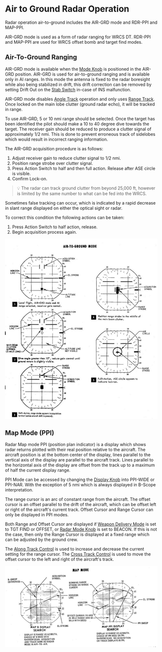 # Air to Ground Radar Operation

Radar operation air-to-ground includes the AIR-GRD mode and RDR-PPI and MAP-PPI.

AIR-GRD mode is used as a form of radar ranging for WRCS DT. RDR-PPI and MAP-PPI
are used for WRCS offset bomb and target find modes.

## Air-To-Ground Ranging

AIR-GRD mode is available when the [Mode Knob](interface.md#radar-modes-mode) is
positioned in the AIR-GRD position. AIR-GRD is used for air-to-ground ranging
and is available only in AI ranges. In this mode the antenna is fixed to the
radar boresight while also being stabilized in drift, this drift correction can
be removed by setting Drift Out on the [Stab Switch](interface.md#stab-switch)
in-case of INS malfunction.

AIR-GRD mode disables [Angle Track](interface.md#angle-track) operation and only
uses [Range Track](interface.md#range-track). Once locked on the main lobe
clutter (ground radar echo), it will be tracked in range.

To use AIR-GRD, 5 or 10 nmi range should be selected. Once the target has been
identified the pilot should make a 10 to 40 degree dive towards the target. The
receiver gain should be reduced to produce a clutter signal of approximately 1/2
nmi. This is done to prevent erroneous track of sidelobes which would result in
incorrect ranging information.

The AIR-GRD acquisition procedure is as follows:

1. Adjust receiver gain to reduce clutter signal to 1/2 nmi.
2. Position range strobe over clutter signal.
3. Press Action Switch to half and then full action. Release after ASE circle is
   visible.
4. Confirm Lock-on.

> 💡 The radar can track ground clutter from beyond 25,000 ft, however is
> limited by the same number to what can be fed into the WRCS.

Sometimes false tracking can occur, which is indicated by a rapid decrease in
slant range displayed on either the optical sight or radar.

To correct this condition the following actions can be taken:

1. Press Action Switch to half action, release.
2. Begin acquisition process again.

![manual_radar_air_to_ground_mode](../../img/manual_radar_air_to_ground_mode.jpg)

## Map Mode (PPI)

Radar Map mode PPI (position plan indicator) is a display which shows radar
returns plotted with their real position relative to the aircraft. The aircraft
position is at the bottom center of the display, lines parallel to the vertical
axis of the display are parallel to the aircraft track. Lines parallel to the
horizontal axis of the display are offset from the track up to a maximum of half
the current display range.

PPI Mode can be accessed by changing the
[Display Knob](interface.md#display-knob) into PPI-WIDE or PPI-NAR. With the
exception of 5 nmi which is always displayed in B-Scope interpretation.

The range cursor is an arc of constant range from the aircraft. The offset
cursor is an offset parallel to the drift of the aircraft, which can be offset
left or right of the aircraft's current track. Offset Cursor and Range Cursor
can only be displayed in PPI modes.

Both Range and Offset Cursor are displayed if
[Weapon Delivery Mode](../../systems/weapon_systems/multiple_weapons_system.md#mode-selection---delivery-mode-knob)
is set to TGT FIND or OFFSET, or
[Radar Mode Knob](interface.md#radar-modes-mode) is set to BEACON. If this is
not the case, then only the Range Cursor is displayed at a fixed range which can
be adjusted by the ground crew.

The
[Along Track Control](../../cockpit/wso/right_console/center_section.md#along-track-wheel)
is used to increase and decrease the current setting for the range cursor. The
[Cross Track Control](../../cockpit/wso/right_console/center_section.md#cross-track-wheel)
is used to move the offset cursor to the left and right of the aircraft's track.

![manual_radar_map_mode](../../img/manual_radar_map_modes.jpg)
